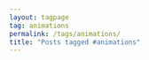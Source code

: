 ```yaml
---
layout: tagpage
tag: animations
permalink: /tags/animations/
title: "Posts tagged #animations"
---
```

